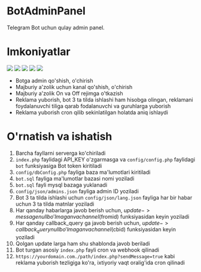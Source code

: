 # BotAdminPanel
Telegram Bot uchun qulay admin panel.
# Imkoniyatlar
![](https://okdeveloper.uz/okdeveloper/tgbots/bot/screens/photo_2022-08-26_11-02-15.jpg)
![](https://okdeveloper.uz/okdeveloper/tgbots/bot/screens/photo_2022-09-25_13-39-19.jpg)
![](https://okdeveloper.uz/okdeveloper/tgbots/bot/screens/photo_2022-08-26_11-03-20.jpg)
![](https://okdeveloper.uz/okdeveloper/tgbots/bot/screens/photo_2022-08-26_11-03-46.jpg)
![](https://okdeveloper.uz/okdeveloper/tgbots/bot/screens/photo_2022-09-19_18-47-24.jpg)
- Botga admin qo'shish, o'chirish
- Majburiy a'zolik uchun kanal qo'shish, o'chirish
- Majburiy a'zolik On va Off rejimga o'tkazish
- Reklama yuborish, bot 3 ta tilda ishlashi ham hisobga olingan, reklamani foydalanuvchi tiliga qarab fodalanuvchi va guruhlarga yuborish
- Reklama yuborish cron qilib sekinlatilgan holatda aniq ishlaydi
# O'rnatish va ishatish
1. Barcha fayllarni serverga ko'chiriladi
2. `index.php` faylidagi API_KEY o'zgarmasga va `config/config.php` faylidagi `bot` funksiyasiga Bot token kiritiladi
3. `config/dbConfig.php` fayliga baza ma'lumotlari kiritiladi
4. `bot.sql` fayliga ma'lumotlar bazasi nomi yoziladi
5. `bot.sql` fayli mysql bazaga yuklanadi
6. `config/json/admins.json` fayliga admin ID yoziladi
7. Bot 3 ta tilda ishlashi uchun `config/json/lang.json` fayliga har bir habar uchun 3 ta tilda matnlar yoziladi
8. Har qanday habarlarga javob berish uchun, $update->message null bo'lmagan va channel($fromid) funksiyasidan keyin yoziladi
9. Har qanday callback_query ga javob berish uchun, $update->callback_query null bo'lmagan va channel($cbid) funksiyasidan keyin yoziladi
10. Qolgan update larga ham shu shablonda javob beriladi
11. Bot turgan asosiy `index.php` fayli cron va webhook qilinadi
12. `https://yourdomain.com./path/index.php?sendMessage=true` kabi reklama yuborish tezligiga ko'ra, ixtiyoriy vaqt oralig'ida cron qilinadi  